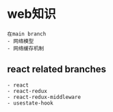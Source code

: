 # web知识 
    在main branch
    - 网络模型
    - 网络缓存机制
## react related branches
    - react
    - react-redux
    - react-redux-middleware
    - usestate-hook
